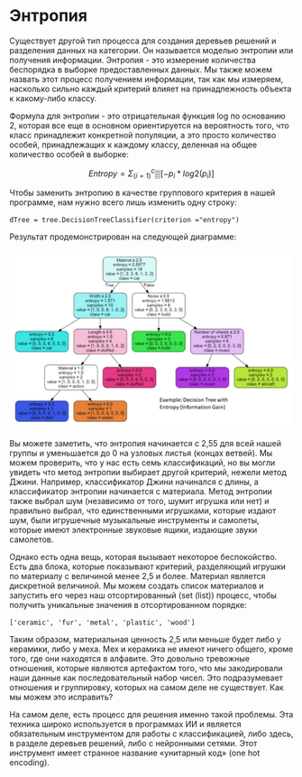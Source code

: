 # Энтропия

Существует другой тип процесса для создания деревьев решений и разделения данных на категории. Он называется моделью энтропии или получения информации. Энтропия - это измерение количества беспорядка в выборке предоставленных данных. Мы также можем назвать этот процесс получением информации, так как мы измеряем, насколько сильно каждый критерий влияет на принадлежность объекта к какому-либо классу.

Формула для энтропии - это отрицательная функция log по основанию 2, которая все еще в основном ориентируется на вероятность того, что класс принадлежит конкретной популяции, а это просто количество особей, принадлежащих к каждому классу, деленная на общее количество особей в выборке:

$$
Entropy = Σ_(i=1)^c▒[-p_i*log2(p_i)]
$$


  
Чтобы заменить энтропию в качестве группового критерия в нашей программе, нам нужно всего лишь изменить одну строку:

```text
dTree = tree.DecisionTreeClassifier(criterion ="entropy")
```

Результат продемонстрирован на следующей диаграмме:

![](../../.gitbook/assets/image%20%284%29.png)


  
Вы можете заметить, что энтропия начинается с 2,55 для всей нашей группы и уменьшается до 0 на узловых листья \(концах ветвей\). Мы можем проверить, что у нас есть семь классификаций, но вы могли увидеть что метод энтропии выбирает другой критерий, нежели метод Джини. Например, классификатор Джини начинался с длины, а классификатор энтропии начинается с материала. Метод энтропии также выбрал шум \(независимо от того, шумит игрушка или нет\) и правильно выбрал, что единственными игрушками, которые издают шум, были игрушечные музыкальные инструменты и самолеты, которые имеют электронные звуковые ящики, издающие звуки самолетов.

Однако есть одна вещь, которая вызывает некоторое беспокойство. Есть два блока, которые показывают критерий, разделяющий игрушки по материалу с величиной менее 2,5 и более. Материал является дискретной величиной. Мы можем создать список материалов и запустить его через наш отсортированный \(set \(list\)\) процесс, чтобы получить уникальные значения в отсортированном порядке:

```text
['ceramic', 'fur', 'metal', 'plastic', 'wood']
```


  
Таким образом, материальная ценность 2,5 или меньше будет либо у керамики, либо у меха. Мех и керамика не имеют ничего общего, кроме того, где они находятся в алфавите. Это довольно тревожные отношения, которые являются артефактом того, что мы закодировали наши данные как последовательный набор чисел. Это подразумевает отношения и группировку, которых на самом деле не существует. Как мы можем это исправить?

На самом деле, есть процесс для решения именно такой проблемы. Эта техника широко используется в программах ИИ и является обязательным инструментом для работы с классификацией, либо здесь, в разделе деревьев решений, либо с нейронными сетями. Этот инструмент имеет странное название «унитарный код» \(one hot encoding\).

